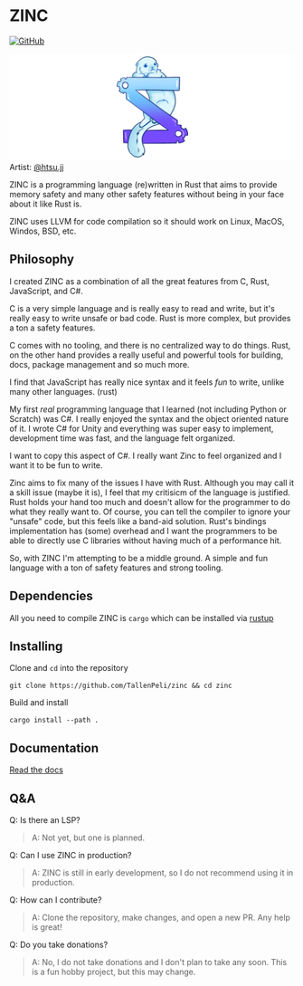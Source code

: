 # ZINC

[![GitHub](https://img.shields.io/github/license/Ananto30/cap-em)](/LICENSE)

!["Zinc's Sally](/assets/sally_banner.png)
Artist: [@htsu.jj](https://www.instagram.com/htsu.jj/)

ZINC is a programming language (re)written in Rust that aims to provide memory safety and many other safety features without being in your face about it like Rust is.

ZINC uses LLVM for code compilation so it should work on Linux, MacOS, Windos, BSD, etc.

## Philosophy

I created ZINC as a combination of all the great features from C, Rust, JavaScript, and C#.

C is a very simple language and is really easy to read and write, but it's really easy to write unsafe or bad code. Rust is more complex, but provides a ton a safety features.

C comes with no tooling, and there is no centralized way to do things. Rust, on the other hand provides a really useful and powerful tools for building, docs, package management and so much more.

I find that JavaScript has really nice syntax and it feels _fun_ to write, unlike many other languages. (rust)

My first _real_ programming language that I learned (not including Python or Scratch) was C#. I really enjoyed the syntax and the object oriented nature of it. I wrote C# for Unity and everything was super easy to implement, development time was fast, and the language felt organized.

I want to copy this aspect of C#. I really want Zinc to feel organized and I want it to be fun to write.

Zinc aims to fix many of the issues I have with Rust. Although you may call it a skill issue (maybe it is), I feel that my critisicm of the language is justified. Rust holds your hand too much and doesn't allow for the programmer to do what they really want to. Of course, you can tell the compiler to ignore your "unsafe" code, but this feels like a band-aid solution. Rust's bindings implementation has (some) overhead and I want the programmers to be able to directly use C libraries without having much of a performance hit.

So, with ZINC I'm attempting to be a middle ground. A simple and fun language with a ton of safety features and strong tooling.

## Dependencies

All you need to compile ZINC is `cargo` which can be installed via [rustup](https://rustup.rs/)

## Installing

Clone and `cd` into the repository

```
git clone https://github.com/TallenPeli/zinc && cd zinc
```

Build and install

```
cargo install --path .
```

## Documentation

[Read the docs](/docs/index.md)

## Q&A

Q: Is there an LSP?

> A: Not yet, but one is planned.

Q: Can I use ZINC in production?

> A: ZINC is still in early development, so I do not recommend using it in production.

Q: How can I contribute?

> A: Clone the repository, make changes, and open a new PR. Any help is great!

Q: Do you take donations?

> A: No, I do not take donations and I don't plan to take any soon. This is a fun hobby project, but this may change.
